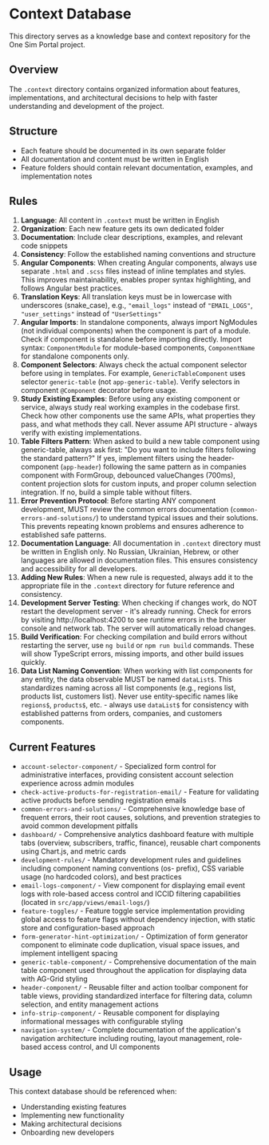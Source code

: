 # Context Database

This directory serves as a knowledge base and context repository for the One Sim Portal project.

## Overview

The `.context` directory contains organized information about features, implementations, and architectural decisions to help with faster understanding and development of the project.

## Structure

- Each feature should be documented in its own separate folder
- All documentation and content must be written in English
- Feature folders should contain relevant documentation, examples, and implementation notes

## Rules

1. **Language**: All content in `.context` must be written in English
2. **Organization**: Each new feature gets its own dedicated folder
3. **Documentation**: Include clear descriptions, examples, and relevant code snippets
4. **Consistency**: Follow the established naming conventions and structure
5. **Angular Components**: When creating Angular components, always use separate `.html` and `.scss` files instead of inline templates and styles. This improves maintainability, enables proper syntax highlighting, and follows Angular best practices.
6. **Translation Keys**: All translation keys must be in lowercase with underscores (snake_case), e.g., `"email_logs"` instead of `"EMAIL_LOGS"`, `"user_settings"` instead of `"UserSettings"`
7. **Angular Imports**: In standalone components, always import NgModules (not individual components) when the component is part of a module. Check if component is standalone before importing directly. Import syntax: `ComponentModule` for module-based components, `ComponentName` for standalone components only.
8. **Component Selectors**: Always check the actual component selector before using in templates. For example, `GenericTableComponent` uses selector `generic-table` (not `app-generic-table`). Verify selectors in component `@Component` decorator before usage.
9. **Study Existing Examples**: Before using any existing component or service, always study real working examples in the codebase first. Check how other components use the same APIs, what properties they pass, and what methods they call. Never assume API structure - always verify with existing implementations.
10. **Table Filters Pattern**: When asked to build a new table component using generic-table, always ask first: "Do you want to include filters following the standard pattern?" If yes, implement filters using the header-component (`app-header`) following the same pattern as in companies component with FormGroup, debounced valueChanges (700ms), content projection slots for custom inputs, and proper column selection integration. If no, build a simple table without filters.
11. **Error Prevention Protocol**: Before starting ANY component development, MUST review the common errors documentation (`common-errors-and-solutions/`) to understand typical issues and their solutions. This prevents repeating known problems and ensures adherence to established safe patterns.
12. **Documentation Language**: All documentation in `.context` directory must be written in English only. No Russian, Ukrainian, Hebrew, or other languages are allowed in documentation files. This ensures consistency and accessibility for all developers.
13. **Adding New Rules**: When a new rule is requested, always add it to the appropriate file in the `.context` directory for future reference and consistency.
14. **Development Server Testing**: When checking if changes work, do NOT restart the development server - it's already running. Check for errors by visiting http://localhost:4200 to see runtime errors in the browser console and network tab. The server will automatically reload changes.
15. **Build Verification**: For checking compilation and build errors without restarting the server, use `ng build` or `npm run build` commands. These will show TypeScript errors, missing imports, and other build issues quickly.
16. **Data List Naming Convention**: When working with list components for any entity, the data observable MUST be named `dataList$`. This standardizes naming across all list components (e.g., regions list, products list, customers list). Never use entity-specific names like `regions$`, `products$`, etc. - always use `dataList$` for consistency with established patterns from orders, companies, and customers components.

## Current Features

- `account-selector-component/` - Specialized form control for administrative interfaces, providing consistent account selection experience across admin modules
- `check-active-products-for-registration-email/` - Feature for validating active products before sending registration emails
- `common-errors-and-solutions/` - Comprehensive knowledge base of frequent errors, their root causes, solutions, and prevention strategies to avoid common development pitfalls
- `dashboard/` - Comprehensive analytics dashboard feature with multiple tabs (overview, subscribers, traffic, finance), reusable chart components using Chart.js, and metric cards
- `development-rules/` - Mandatory development rules and guidelines including component naming conventions (os- prefix), CSS variable usage (no hardcoded colors), and best practices
- `email-logs-component/` - View component for displaying email event logs with role-based access control and ICCID filtering capabilities (located in `src/app/views/email-logs/`)
- `feature-toggles/` - Feature toggle service implementation providing global access to feature flags without dependency injection, with static store and configuration-based approach
- `form-generator-hint-optimization/` - Optimization of form generator component to eliminate code duplication, visual space issues, and implement intelligent spacing
- `generic-table-component/` - Comprehensive documentation of the main table component used throughout the application for displaying data with AG-Grid styling
- `header-component/` - Reusable filter and action toolbar component for table views, providing standardized interface for filtering data, column selection, and entity management actions
- `info-strip-component/` - Reusable component for displaying informational messages with configurable styling
- `navigation-system/` - Complete documentation of the application's navigation architecture including routing, layout management, role-based access control, and UI components

## Usage

This context database should be referenced when:
- Understanding existing features
- Implementing new functionality
- Making architectural decisions
- Onboarding new developers 